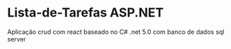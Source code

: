 # Lista-de-Tarefas ASP.NET
Aplicação crud com react baseado no C# .net 5.0 com banco de dados sql server
